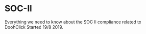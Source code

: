 # SOC-II
Everything we need to know about the SOC II compliance related to DoohClick
Started 19/8 2019.

